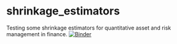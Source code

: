 # shrinkage_estimators
Testing some shrinkage estimators for quantitative asset and risk management in finance.
[![Binder](https://mybinder.org/badge_logo.svg)](https://mybinder.org/v2/gh/kbantoec/shrinkage_estimators/master?filepath=src%2Fbacktests_excess_30.ipynb)
